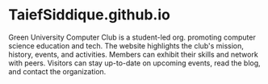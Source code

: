 # TaiefSiddique.github.io
Green University Computer Club is a student-led org. promoting computer science education and tech. The website highlights the club's mission, history, events, and activities. Members can exhibit their skills and network with peers. Visitors can stay up-to-date on upcoming events, read the blog, and contact the organization.

